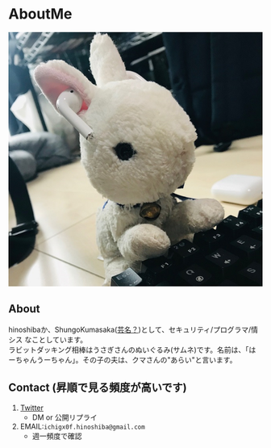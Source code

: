 AboutMe
===

![img/avatar.jpg](./img/avatar.jpg)  

## About
hinoshibaか、ShungoKumasaka([芸名？](https://hinoshiba.hatenablog.com/entry/2019/11/17/100616))として、セキュリティ/プログラマ/情シス なことしています。  
ラビットダッキング相棒はうさぎさんのぬいぐるみ(サムネ)です。名前は、「はーちゃんうーちゃん」。その子の夫は、クマさんの"あらい"と言います。  

## Contact (昇順で見る頻度が高いです)
1. [Twitter](https://twitter.com/hinoshiba)
	* DM or 公開リプライ
2. EMAIL:`ichigx0f.hinoshiba@gmail.com`
	* 週一頻度で確認

